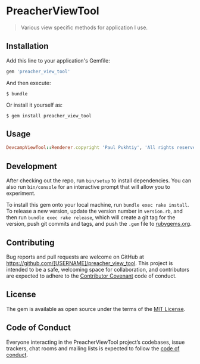 # PreacherViewTool

> Various view specific methods for application I use.

## Installation

Add this line to your application's Gemfile:

```ruby
gem 'preacher_view_tool'
```

And then execute:

    $ bundle

Or install it yourself as:

    $ gem install preacher_view_tool

## Usage

```ruby
DevcampViewTool::Renderer.copyright 'Paul Pukhtiy', 'All rights reserved'
```

## Development

After checking out the repo, run `bin/setup` to install dependencies. You can also run `bin/console` for an interactive prompt that will allow you to experiment.

To install this gem onto your local machine, run `bundle exec rake install`. To release a new version, update the version number in `version.rb`, and then run `bundle exec rake release`, which will create a git tag for the version, push git commits and tags, and push the `.gem` file to [rubygems.org](https://rubygems.org).

## Contributing

Bug reports and pull requests are welcome on GitHub at https://github.com/[USERNAME]/preacher_view_tool. This project is intended to be a safe, welcoming space for collaboration, and contributors are expected to adhere to the [Contributor Covenant](http://contributor-covenant.org) code of conduct.

## License

The gem is available as open source under the terms of the [MIT License](https://opensource.org/licenses/MIT).

## Code of Conduct

Everyone interacting in the PreacherViewTool project’s codebases, issue trackers, chat rooms and mailing lists is expected to follow the [code of conduct](https://github.com/[USERNAME]/preacher_view_tool/blob/master/CODE_OF_CONDUCT.md).
